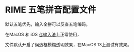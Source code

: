 # RIME 五笔拼音配置文件

默认五笔优先，输入全拼可以反查五笔编码。

在MacOS 和 iOS [仓输入法](https://github.com/imfuxiao/Hamster)上正常使用，

文件默认开启了候选框模糊透明效果，在MacOS 13上测试有效果。
